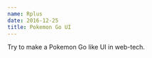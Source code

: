 ```yaml
---
name: Rplus
date: 2016-12-25
title: Pokemon Go UI
---
```


Try to make a Pokemon Go like UI in web-tech.
